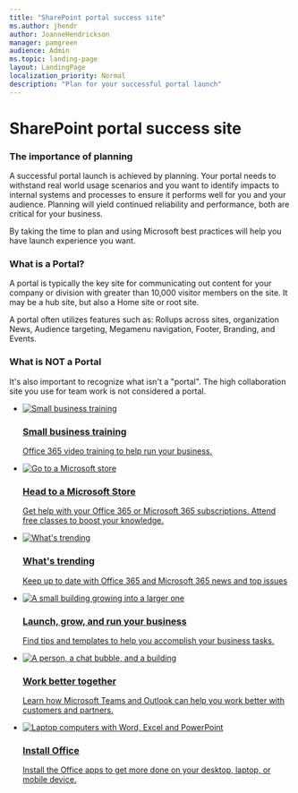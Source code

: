 ```yaml
---
title: "SharePoint portal success site"
ms.author: jhendr
author: JoanneHendrickson
manager: pamgreen
audience: Admin
ms.topic: landing-page
layout: LandingPage
localization_priority: Normal
description: "Plan for your successful portal launch"
---
```

# SharePoint portal success site

### The importance of planning

A successful portal launch is achieved by planning. Your portal needs to withstand real world usage scenarios and you want to identify impacts to internal systems and processes to ensure it performs well for you and your audience. Planning will yield continued reliability and performance, both are critical for your business.

By taking the time to plan and using Microsoft best practices will help you have launch experience you want.

### What is a Portal?

A portal is typically the key site for communicating out content for your company or division with greater than 10,000 visitor members on the site.  It may be a hub site, but also a Home site or root site.

A portal often utilizes features such as: Rollups across sites, organization News, Audience targeting, Megamenu navigation, Footer, Branding, and Events.
 
### What is NOT a Portal 

It's also important to recognize what isn't a "portal".  The high collaboration site you use for team work is not considered a portal.
 

<ul class="panelContent cardsW">
    <li>
        <a href="https://support.office.com/article/6ab4bbcd-79cf-4000-a0bd-d42ce4d12816" target="_blank">
        <div class="cardSize">
            <div class="cardPadding">
                <div class="card">
                    <div class="cardImageOuter">
                        <div class="cardImage">
                            <img src="../media/test-pic.png" alt="Small business training"/>
                        </div>
                    </div>
                    <div class="cardText">
                        <h3>Small business training</h3>
                        <p>Office 365 video training to help run your business.</p>
                    </div>
                </div>
            </div>
        </div>
        </a>
    </li>
    <li>
        <a href="https://go.microsoft.com/fwlink/?linkid=874598" target="_blank">
        <div class="cardSize">
            <div class="cardPadding">
                <div class="card">
                    <div class="cardImageOuter">
                        <div class="cardImage">
                            <img src="../media/test-pic.png" alt="Go to a Microsoft store"/>
                        </div>
                    </div>
                    <div class="cardText">
                        <h3>Head to a Microsoft Store</h3>
                        <p>Get help with your Office 365 or Microsoft 365 subscriptions. Attend free classes to boost your knowledge.</p>
                    </div>
                </div>
            </div>
        </div>
        </a>
    </li>
    <li>
        <a href="https://docs.microsoft.com/en-us/Office365/SmallBusiness/build-your-small-business/what-s-trending?branch=Kwekua-IdleTimeOut" target="_blank">
        <div class="cardSize">
            <div class="cardPadding">
                <div class="card">
                    <div class="cardImageOuter">
                        <div class="cardImage">
                            <img src="../media/test-pic.png" alt="What's trending"/>
                        </div>
                    </div>
                    <div class="cardText">
                        <h3>What's trending</h3>
                        <p>Keep up to date with Office 365 and Microsoft 365 news and top issues</p>
                    </div>
                </div>
            </div>
        </div>
        </a>
    </li>
    <li>
        <a href="https://support.office.com/article/build-your-business-with-office-and-microsoft-365-48d9fc59-ef0f-4246-a714-044ed6d6228e" target="_blank">
        <div class="cardSize">
            <div class="cardPadding">
                <div class="card">
                    <div class="cardImageOuter">
                        <div class="cardImage">
                            <img src="../media/ca97a937-ef4f-40c4-b848-3ad1d105446c.png" alt="A small building growing into a larger one"/>
                        </div>
                    </div>
                    <div class="cardText">
                        <h3>Launch, grow, and run your business</h3>
                        <p>Find tips and templates to help you accomplish your business tasks.</p>
                    </div>
                </div>
            </div>
        </div>
        </a>
    </li>
    <li>
        <a href="https://support.office.com/article/using-outlook-and-teams-together-9bc459c4-ce13-479b-b88b-b8ae49092732 "target="_blank">
        <div class="cardSize">
            <div class="cardPadding">
                <div class="card">
                    <div class="cardImageOuter">
                        <div class="cardImage">
                            <img src="../media/3d42cb3c-29cd-43a6-8b7a-ee252f08e44e.png" alt="A person, a chat bubble, and a building"/>
                        </div>
                    </div>
                    <div class="cardText">
                        <h3>Work better together</h3>
                        <p>Learn how Microsoft Teams and Outlook can help you work better with customers and partners.</p>
                    </div>
                </div>
            </div>
        </div>
        </a>
    </li>
    <li>
        <a href="https://support.office.com/en-us/article/4414eaaf-0478-48be-9c42-23adc4716658" target="_blank">
        <div class="cardSize">
            <div class="cardPadding">
                <div class="card">
                    <div class="cardImageOuter">
                        <div class="cardImage">
                            <img src="../media/d2e91cf2-b27e-47a5-a091-9df370ac5d18.png" alt="Laptop computers with Word, Excel and PowerPoint"/>
                        </div>
                    </div>
                    <div class="cardText">
                        <h3>Install Office</h3>
                        <p>Install the Office apps to get more done on your desktop, laptop, or mobile device.</p>
                    </div>
                </div>
            </div>
        </div>
        </a>
    </li>
</ul>
